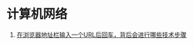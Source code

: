 # 计算机网络

1. [在浏览器地址栏输入一个URL后回车，背后会进行哪些技术步骤](./%E5%9C%A8%E6%B5%8F%E8%A7%88%E5%99%A8%E5%9C%B0%E5%9D%80%E6%A0%8F%E8%BE%93%E5%85%A5%E4%B8%80%E4%B8%AAURL%E5%90%8E%E5%9B%9E%E8%BD%A6%EF%BC%8C%E8%83%8C%E5%90%8E%E4%BC%9A%E8%BF%9B%E8%A1%8C%E5%93%AA%E4%BA%9B%E6%8A%80%E6%9C%AF%E6%AD%A5%E9%AA%A4.md)